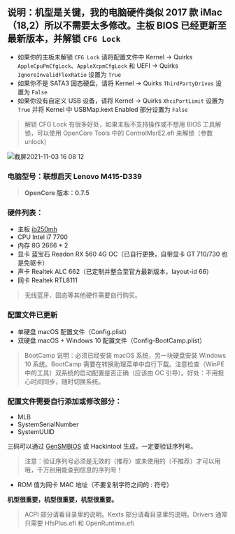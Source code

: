 ## 说明：机型是关键，我的电脑硬件类似 2017 款 iMac（18,2）所以不需要太多修改。主板 BIOS 已经更新至最新版本，并解锁 `CFG Lock`

* 如果你的主板未解锁 `CFG Lock` 请将配置文件中 Kernel -> Quirks `AppleCpuPmCfgLock`、`AppleXcpmCfgLock` 和 UEFI -> Quirks `IgnoreInvalidFlexRatio` 设置为 `True`
* 如果你不是 SATA3 固态硬盘，请将 Kernel -> Quirks `ThirdPartyDrives` 设置为 `False`
* 如果你没有自定义 USB 设备，请将 Kernel -> Quirks `XhciPortLimit` 设置为 `True` 并将 Kernel 中 USBMap.kext Enabled 部分设置为 `False`

> 解锁 CFG Lock 有很多好处，如果主板不支持操作或不想用 BIOS 工具解锁，可以使用 OpenCore Tools 中的 ControlMsrE2.efi 来解锁（参数 unlock）

![截屏2021-11-03 16 08 12](https://user-images.githubusercontent.com/62989049/140026732-197241b9-6a8e-4c39-a308-1f552aac42d0.png)

### 电脑型号：联想启天 Lenovo M415-D339

> **OpenCore 版本：0.7.5**

### 硬件列表：

* 主板 [ib250mh](https://www.baidu.com/s?ie=utf-8&f=8&rsv_bp=1&rsv_idx=1&tn=baidu&wd=ib250mh%E4%B8%BB%E6%9D%BF&fenlei=256&rsv_pq=c93518ed0000074d&rsv_t=9de5tGB5cxBe0Lqtgj9grCvfTMTGMF4cRHg%2F7QkovWpOKDaL3UaMzMvYqsM&rqlang=cn&rsv_enter=1&rsv_dl=ib&rsv_sug3=5&rsv_sug1=5&rsv_sug7=100&sug=ib250mh%25E4%25B8%25BB%25E6%259D%25BF&rsv_n=1)
* CPU Intel i7 7700
* 内存 8G 2666 * 2
* 显卡 蓝宝石 Readon RX 560 4G OC（已自行更换，自带显卡 GT 710/730 也是免驱卡）
* 声卡 Realtek ALC 662（已定制并整合至官方最新版本，layout-id 66）
* 网卡 Realtek RTL8111

> 无线蓝牙、固态等其他硬件需要自行购买。

### 配置文件已更新

* 单硬盘 macOS 配置文件（Config.plist）
* 双硬盘 macOS + Windows 10 配置文件（Config-BootCamp.plist）

> BootCamp 说明：必须已经安装 macOS 系统，另一块硬盘安装 Windows 10 系统。BootCamp 需要在转换助理菜单中自行下载。注意检查（WinPE 中的工具）双系统的启动配置是否正确（应该由 OC 引导）。好处：不用担心时间同步，随时切换系统。

### 配置文件需要自行添加或修改部分：

* MLB
* SystemSerialNumber
* SystemUUID

三码可以通过 [GenSMBIOS](https://github.com/corpnewt/GenSMBIOS) 或 Hackintool 生成，一定要验证序列号。
> 注意：验证序列号必须是无效的（推荐）或未使用的（不推荐）才可以用哦，千万别用能查到信息的序列号！

* ROM 值为网卡 MAC 地址（不要复制字符之间的 : 符号）

**机型很重要，机型很重要，机型很重要。**

> ACPI 部分请看目录里的说明。Kexts 部分请看目录里的说明。Drivers 通常只需要 HfsPlus.efi 和 OpenRuntime.efi
